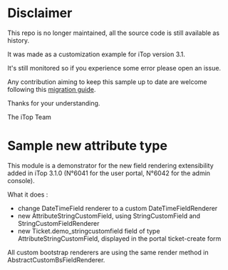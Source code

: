 # Disclaimer

This repo is no longer maintained, all the source code is still available as history.

It was made as a customization example for iTop version 3.1.

It's still monitored so if you experience some error please open an issue.

Any contribution aiming to keep this sample up to date are welcome following this [migration guide](https://www.itophub.io/wiki/page?id=latest:install:migration_notes).


Thanks for your understanding.

The iTop Team

# Sample new attribute type

This module is a demonstrator for the new field rendering extensibility added in iTop 3.1.0 (N°6041 for the user portal, N°6042 for the admin console).

What it does : 

* change DateTimeField renderer to a custom DateTimeFieldRenderer
* new AttributeStringCustomField, using StringCustomField and StringCustomFieldRenderer
* new Ticket.demo_stringcustomfield field of type AttributeStringCustomField, displayed in the portal ticket-create form

All custom bootstrap renderers are using the same render method in AbstractCustomBsFieldRenderer.
